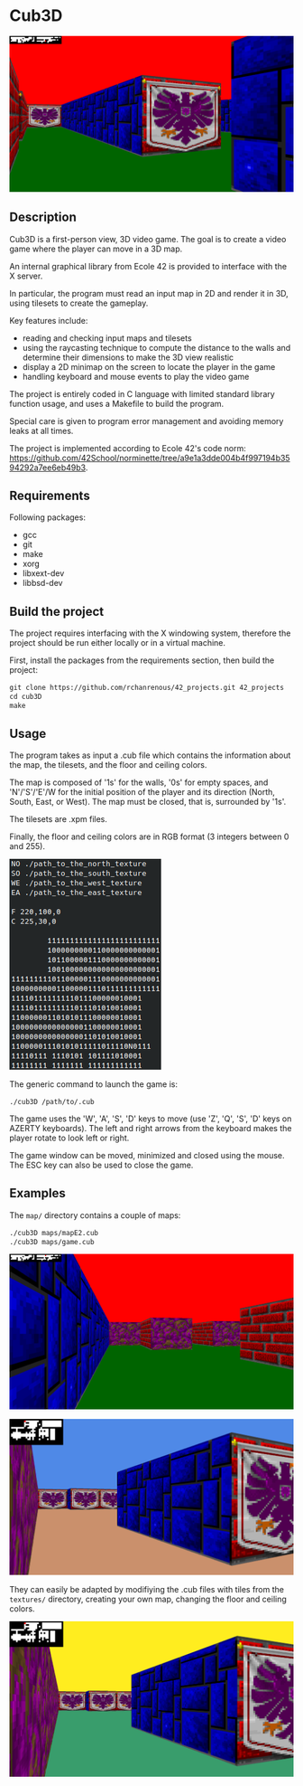 # Cub3D

![cub3D_gameplay1](img/cub3D_gameplay1.png)

## Description

Cub3D is a first-person view, 3D video game. The goal is to create a video game where the player can move in a 3D map.

An internal graphical library from Ecole 42 is provided to interface with the X server.

In particular, the program must read an input map in 2D and render it in 3D, using tilesets to create the gameplay.

Key features include:
- reading and checking input maps and tilesets
- using the raycasting technique to compute the distance to the walls and determine their dimensions to make the 3D view realistic
- display a 2D minimap on the screen to locate the player in the game
- handling keyboard and mouse events to play the video game

The project is entirely coded in C language with limited standard library function usage, and uses a Makefile to build the program.

Special care is given to program error management and avoiding memory leaks at all times.

The project is implemented according to Ecole 42's code norm: https://github.com/42School/norminette/tree/a9e1a3dde004b4f997194b3594292a7ee6eb49b3.

## Requirements

Following packages:
- gcc
- git
- make
- xorg
- libxext-dev
- libbsd-dev

## Build the project

The project requires interfacing with the X windowing system, therefore the project should be run either locally or in a virtual machine.

First, install the packages from the requirements section, then build the project:
```
git clone https://github.com/rchanrenous/42_projects.git 42_projects
cd cub3D
make
```

## Usage

The program takes as input a .cub file which contains the information about the map, the tilesets, and the floor and ceiling colors.

The map is composed of '1s' for the walls, '0s' for empty spaces, and 'N'/'S'/'E'/W for the initial position of the player and its direction (North, South, East, or West). The map must be closed, that is, surrounded by '1s'.

The tilesets are .xpm files.

Finally, the floor and ceiling colors are in RGB format (3 integers between 0 and 255).

![cub3D_cub](img/cub3D_cub.png)

The generic command to launch the game is:
```
./cub3D /path/to/.cub
```

The game uses the 'W', 'A', 'S', 'D' keys to move (use 'Z', 'Q', 'S', 'D' keys on AZERTY keyboards). The left and right arrows from the keyboard makes the player rotate to look left or right.

The game window can be moved, minimized and closed using the mouse. The ESC key can also be used to close the game.

## Examples

The `map/` directory contains a couple of maps:
```
./cub3D maps/mapE2.cub
./cub3D maps/game.cub
```
![cub3D_gameplay4](img/cub3D_gameplay4.png)

![cub3D_gameplay3](img/cub3D_gameplay3.png)

They can easily be adapted by modifiying the .cub files with tiles from the `textures/` directory, creating your own map, changing the floor and ceiling colors.

![cub3D_gameplay5](img/cub3D_gameplay5.png)


